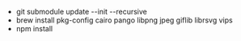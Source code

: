 - git submodule update --init --recursive
- brew install pkg-config cairo pango libpng jpeg giflib librsvg vips
- npm install
